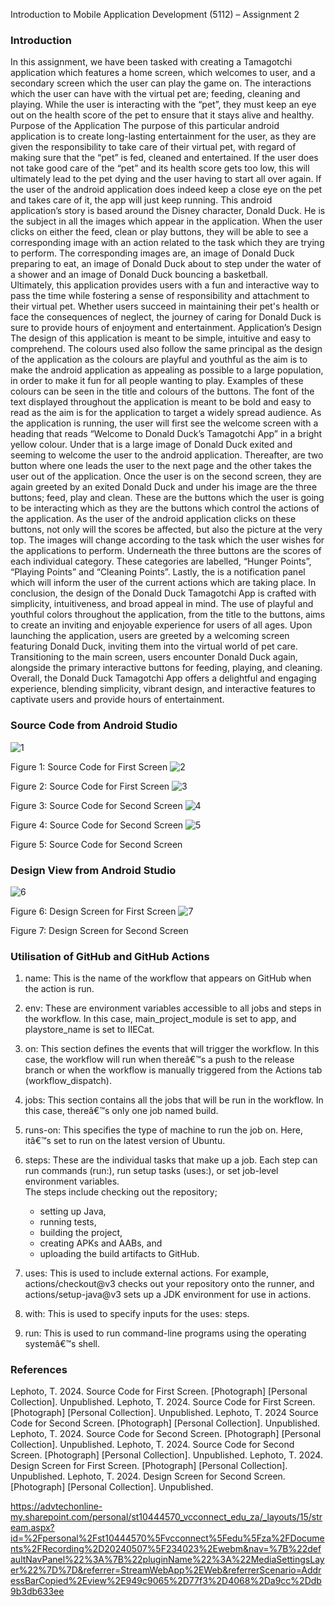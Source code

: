 Introduction to Mobile Application Development (5112) – Assignment 2
### Introduction 
In this assignment, we have been tasked with creating a Tamagotchi application which features a home screen, which welcomes to user, and a secondary screen which the user can play the game on. The interactions which the user can have with the virtual pet are; feeding, cleaning and playing. While the user is interacting with the “pet”, they must keep an eye out on the health score of the pet to ensure that it stays alive and healthy. 
Purpose of the Application 
The purpose of this particular android application is to create long-lasting entertainment for the user, as they are given the responsibility to take care of their virtual pet, with regard of making sure that the “pet” is fed, cleaned and entertained. If the user does not take good care of the “pet” and its health score gets too low, this will ultimately lead to the pet dying and the user having to start all over again. If the user of the android application does indeed keep a close eye on the pet and takes care of it, the app will just keep running.
This android application’s story is based around the Disney character, Donald Duck. He is the subject in all the images which appear in the application. When the user clicks on either the feed, clean or play buttons, they will be able to see a corresponding image with an action related to the task which they are trying to perform. The corresponding images are, an image of Donald Duck preparing to eat, an image of Donald Duck about to step under the water of a shower and an image of Donald Duck bouncing a basketball.  
Ultimately, this application provides users with a fun and interactive way to pass the time while fostering a sense of responsibility and attachment to their virtual pet. Whether users succeed in maintaining their pet's health or face the consequences of neglect, the journey of caring for Donald Duck is sure to provide hours of enjoyment and entertainment.
Application’s Design 
The design of this application is meant to be simple, intuitive and easy to comprehend.
The colours used also follow the same principal as the design of the application as the colours are playful and youthful as the aim is to make the android application as appealing as possible to a large population, in order to make it fun for all people wanting to play. Examples of these colours can be seen in the title and colours of the buttons. 
The font of the text displayed throughout the application is meant to be bold and easy to read as the aim is for the application to target a widely spread audience.
As the application is running, the user will first see the welcome screen with a heading that reads “Welcome to Donald Duck’s Tamagotchi App” in a bright yellow colour. Under that is a large image of Donald Duck exited and seeming to welcome the user to the android application. Thereafter, are two button where one leads the user to the next page and the other takes the user out of the application. 
Once the user is on the second screen, they are again greeted by an exited Donald Duck and under his image are the three buttons; feed, play and clean. These are the buttons which the user is going to be interacting which as they are the buttons which control the actions of the application. 
As the user of the android application clicks on these buttons, not only will the scores be affected, but also the picture at the very top. The images will change according to the task which the user wishes for the applications to perform.
Underneath the three buttons are the scores of each individual category. These categories are labelled, “Hunger Points”, “Playing Points” and “Cleaning Points”. 
Lastly, the is a notification panel which will inform the user of the current actions which are taking place. 
In conclusion, the design of the Donald Duck Tamagotchi App is crafted with simplicity, intuitiveness, and broad appeal in mind. The use of playful and youthful colors throughout the application, from the title to the buttons, aims to create an inviting and enjoyable experience for users of all ages. 
Upon launching the application, users are greeted by a welcoming screen featuring Donald Duck, inviting them into the virtual world of pet care. Transitioning to the main screen, users encounter Donald Duck again, alongside the primary interactive buttons for feeding, playing, and cleaning. Overall, the Donald Duck Tamagotchi App offers a delightful and engaging experience, blending simplicity, vibrant design, and interactive features to captivate users and provide hours of entertainment.
### Source Code from Android Studio 
![1](https://github.com/ST10444570/Tamagotchi-App/assets/161335944/666b9e43-ad3d-4144-b450-fbf05ec6b420)

 Figure 1: Source Code for First Screen 
 ![2](https://github.com/ST10444570/Tamagotchi-App/assets/161335944/98bba57d-be3d-4e0c-9c4d-3606c41423be)

 Figure 2: Source Code for First Screen
 ![3](https://github.com/ST10444570/Tamagotchi-App/assets/161335944/6c0afacb-0548-449b-9497-9914e9f03d7f)

 Figure 3: Source Code for Second Screen 
 ![4](https://github.com/ST10444570/Tamagotchi-App/assets/161335944/31fa7b98-30ed-4b26-ae6b-ce031bfdc1db)

 Figure 4: Source Code for Second Screen
 ![5](https://github.com/ST10444570/Tamagotchi-App/assets/161335944/03d38b61-7cdb-43e8-b262-dfbfb0982534)

 Figure 5: Source Code for Second Screen 
### Design View from Android Studio
![6](https://github.com/ST10444570/Tamagotchi-App/assets/161335944/eac025b3-86f1-4003-89d1-0e5585133f1e)

 Figure 6: Design Screen for First Screen
 ![7](https://github.com/ST10444570/Tamagotchi-App/assets/161335944/a93815c3-6087-4b4d-bca5-e6e95dacb9bf)

Figure 7: Design Screen for Second Screen





### Utilisation of GitHub and GitHub Actions
1. name: This is the name of the workflow that appears on GitHub when the action is run.

2. env: These are environment variables accessible to all jobs and steps in the workflow. In this case, main_project_module is set to app, and playstore_name is set to IIECat.

3. on: This section defines the events that will trigger the workflow. In this case, the workflow will run when thereâ€™s a push to the release branch or when the workflow is manually triggered from the Actions tab (workflow_dispatch).

4. jobs: This section contains all the jobs that will be run in the workflow. In this case, thereâ€™s only one job named build.

5. runs-on: This specifies the type of machine to run the job on. Here, itâ€™s set to run on the latest version of Ubuntu.

6. steps: These are the individual tasks that make up a job. 
   Each step can run commands (run:), run setup tasks (uses:), or 
   set job-level environment variables. 	
   The steps include checking out the repository; 
	- setting up Java, 
	- running tests, 
	- building the project, 
	- creating APKs and AABs, and 
	- uploading the build artifacts to GitHub.

7. uses: This is used to include external actions. For example, actions/checkout@v3 checks out your repository onto the runner, and actions/setup-java@v3 sets up a JDK environment for use in actions.

8. with: This is used to specify inputs for the uses: steps.

9. run: This is used to run command-line programs using the operating systemâ€™s shell.
   
### References
Lephoto, T. 2024. Source Code for First Screen. [Photograph] [Personal Collection]. Unpublished.
Lephoto, T. 2024. Source Code for First Screen. [Photograph] [Personal Collection]. Unpublished.
Lephoto, T. 2024 Source Code for Second Screen. [Photograph] [Personal Collection]. Unpublished.
Lephoto, T. 2024. Source Code for Second Screen. [Photograph] [Personal Collection]. Unpublished.
Lephoto, T. 2024. Source Code for Second Screen. [Photograph] [Personal Collection]. Unpublished.
Lephoto, T. 2024. Design Screen for First Screen. [Photograph] [Personal Collection]. Unpublished.
Lephoto, T. 2024. Design Screen for Second Screen. [Photograph] [Personal Collection]. Unpublished.

https://advtechonline-my.sharepoint.com/personal/st10444570_vcconnect_edu_za/_layouts/15/stream.aspx?id=%2Fpersonal%2Fst10444570%5Fvcconnect%5Fedu%5Fza%2FDocuments%2FRecording%2D20240507%5F234023%2Ewebm&nav=%7B%22defaultNavPanel%22%3A%7B%22pluginName%22%3A%22MediaSettingsLayer%22%7D%7D&referrer=StreamWebApp%2EWeb&referrerScenario=AddressBarCopied%2Eview%2E949c9065%2D77f3%2D4068%2Da9cc%2Ddb9b3db633ee
